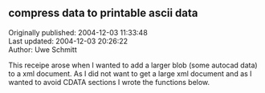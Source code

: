 ## compress data to printable ascii data  
Originally published: 2004-12-03 11:33:48  
Last updated: 2004-12-03 20:26:22  
Author: Uwe Schmitt  
  
This receipe arose when I wanted to add a larger blob (some autocad data) to a xml document. As I did not want to get a large xml document and as I wanted to avoid CDATA sections I wrote the functions below.